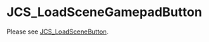 # JCS_LoadSceneGamepadButton

Please see [JCS_LoadSceneButton](https://jcs090218.github.io/JCSUnity/ScriptReference/index.html?page=UI_sl_Button_sl_Scene_sl_JCS_LoadSceneButton).

